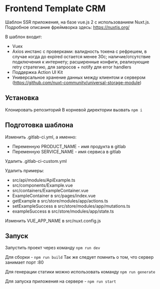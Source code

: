 # Frontend Template CRM

Шаблон SSR приложения, на базе vue.js 2 с использованием Nuxt.js.
Подробное описание фреймворка здесь: https://nuxtjs.org/

В шаблон входит:

* Vuex
* Axios инстанс с проверками: валидность токена с рефрешем, в случае когда до expired остается менее 30c; наличие/отсутствие подключения к интернету; расширенные конфиги, реализующие retry стратегию, для запросов + notify для error handlers
* Поддержка Action UI Kit
* Универсальное хранение данных между клиентом и сервером (https://github.com/nuxt-community/universal-storage-module)

## Установка

Клонировать репозиторий
В корневой директории вызвать `npm i`

## Подготовка шаблона

Изменить .gitlab-ci.yml, а именно:

* Переменную PRODUCT_NAME - имя продукта в gitlab
* Переменную SERVICE_NAME - имя сервиса в gitlab

Удалить .gitlab-ci-custom.yml

Удалить примеры:

* src/api/modules/ApiExample.ts
* src/components/Example.vue
* src/containers/ExampleContainer.vue
* ExampleContainer в src/pages/index.vue
* getExample в src/store/modules/app/actions.ts
* setExampleSuccess в src/store/modules/app/mutations.ts
* exampleSuccess в src/store/modules/app/state.ts

Изменить VUE_APP_NAME в src/nuxt.config.js

## Запуск

Запустить проект через команду `npm run dev`

Для сборки - `npm run build`
Так же следует помнить о том, что сервер занимает порт :80

Для генерации статики можно использовать команду `npm run generate`

Для запуска приложения на сервере - `npm run start`
